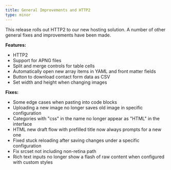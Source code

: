 ```yaml
---
title: General Improvements and HTTP2
type: minor
---
```


This release rolls out HTTP2 to our new hosting solution. A number of other general fixes and improvements have been made.

**Features:**

* HTTP2
* Support for APNG files
* Split and merge controls for table cells
* Automatically open new array items in YAML and front matter fields
* Button to download contact form data as CSV
* Set width and height when changing images

**Fixes:**

* Some edge cases when pasting into code blocks
* Uploading a new image no longer saves old image in specific configuration
* Categories with "css" in the name no longer appear as "HTML" in the interface
* HTML new draft flow with prefilled title now always prompts for a new one
* Fixed stuck reloading after saving changes under a specific configuration
* Fix srcset not including non-retina path
* Rich text inputs no longer show a flash of raw content when configured with custom styles